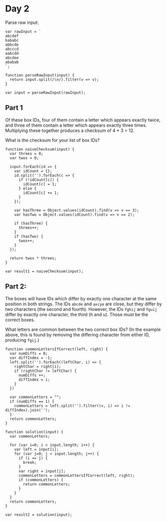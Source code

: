 # Day 2

Parse raw input:
```
var rawInput = `
abcdef
bababc
abbcde
abcccd
aabcdd
abcdee
ababab
`;

function parseRawInput(input) {
  return input.split(/\n/).filter(v => v);
}

var input = parseRawInput(rawInput);
```

## Part 1

Of these box IDs, four of them contain a letter which appears exactly twice, and three of them contain a letter which appears exactly three times. Multiplying these together produces a checksum of 4 * 3 = 12.

What is the checksum for your list of box IDs?

```
function naiveChecksum(input) {
  var threes = 0;
  var twos = 0;

  input.forEach(id => {
    var idCount = {};
    id.split('').forEach(c => {
      if (!idCount[c]) {
        idCount[c] = 1;
      } else {
        idCount[c] += 1;
      }
    });

    var hasThree = Object.values(idCount).find(v => v == 3);
    var hasTwo = Object.values(idCount).find(v => v == 2);

    if (hasThree) {
      threes++;
    }
    if (hasTwo) {
      twos++;
    }
  });

  return twos * threes;
}

var result1 = naiveChecksum(input);
```

## Part 2:

The boxes will have IDs which differ by exactly one character at the same position in both strings.
The IDs `abcde` and `axcye` are close, but they differ by two characters (the second and fourth). However, the IDs `fghij` and `fguij` differ by exactly one character, the third (h and u). Those must be the correct boxes.

What letters are common between the two correct box IDs? (In the example above, this is found by removing the differing character from either ID, producing `fgij`.)

```
function commonLettersIfCorrect(left, right) {
  var numDiffs = 0;
  var diffIndex = -1;
  left.split('').forEach((leftChar, i) => {
    rightChar = right[i];
    if (rightChar != leftChar) {
      numDiffs ++;
      diffIndex = i;
    }
  })

  var commonLetters = "";
  if (numDiffs == 1) {
    commonLetters = left.split('').filter((v, i) => i != diffIndex).join('');
  }
  return commonLetters;
}

function solution(input) {
  var commonLetters;

  for (var i=0; i < input.length; i++) {
    var left = input[i];
    for (var j=0; j < input.length; j++) {
      if (i == j) {
        break;
      }
      var right = input[j];
      commonLetters = commonLettersIfCorrect(left, right);
      if (commonLetters) {
        return commonLetters;
      }
    }
  }
  return commonLetters;
}

var result2 = solution(input);
```
